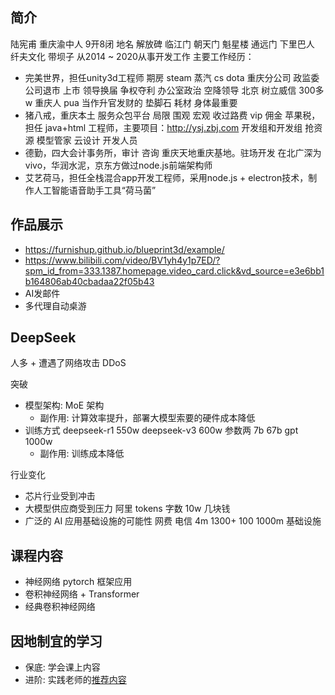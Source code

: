 ## 简介
陆宪甫 重庆渝中人  9开8闭  地名  解放碑 临江门  朝天门  魁星楼  通远门  下里巴人  纤夫文化   带坝子
从2014 ~ 2020从事开发工作
主要工作经历：
- 完美世界，担任unity3d工程师 期房 steam 蒸汽 cs dota 重庆分公司 政监委 公司退市 上市 领导换届 争权夺利 办公室政治  空降领导 北京  树立威信  300多w  重庆人  pua  当作升官发财的 垫脚石  耗材   身体最重要
- 猪八戒，重庆本土 服务众包平台  局限 围观 宏观  收过路费 vip 佣金 苹果税，担任 java+html 工程师，主要项目：http://ysj.zbj.com  开发组和开发组 抢资源   模型管家   云设计  开发人员
- 德勤，四大会计事务所，审计  咨询   重庆天地重庆基地。驻场开发  在北广深为vivo，华润水泥，京东方做过node.js前端架构师
- 艾艺荷马，担任全栈混合app开发工程师，采用node.js + electron技术，制作人工智能语音助手工具“荷马菌”

## 作品展示

- https://furnishup.github.io/blueprint3d/example/
- https://www.bilibili.com/video/BV1yh4y1p7ED/?spm_id_from=333.1387.homepage.video_card.click&vd_source=e3e6bb1b164806ab40cbadaa22f05b43
- AI发邮件
- 多代理自动桌游

## DeepSeek

人多 + 遭遇了网络攻击  DDoS

突破

- 模型架构: MoE 架构
  - 副作用: 计算效率提升，部署大模型索要的硬件成本降低
- 训练方式 deepseek-r1 550w  deepseek-v3 600w  参数两 7b  67b gpt 1000w
  - 副作用: 训练成本降低

行业变化

- 芯片行业受到冲击
- 大模型供应商受到压力 阿里  tokens 字数 10w 几块钱
- 广泛的 AI 应用基础设施的可能性   网费 电信 4m 1300+  100 1000m  基础设施

## 课程内容

- 神经网络 pytorch 框架应用
- 卷积神经网络 + Transformer
- 经典卷积神经网络

## 因地制宜的学习

- 保底: 学会课上内容
- 进阶: 实践老师的[推荐内容](./AI工具及技术分享.md)
